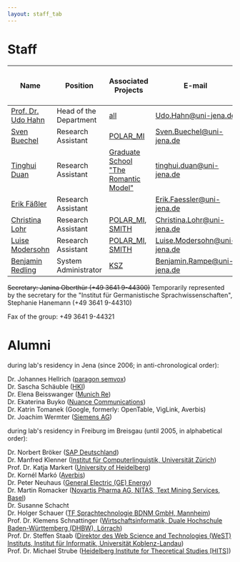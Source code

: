 ```yaml
---
layout: staff_tab
---
```


# Staff

| Name        | Position           | Associated Projects | E-mail | Telephone<br/>(prefix +49 3641 9) |
| ---------------- | ---------------- | ---------------- | ---------------- | ---------------- |
| [Prof. Dr. Udo Hahn](/Staff/Prof_+Dr_+Udo+Hahn.html)	| Head of the Department	| [all](/Projects/all.md)	| [Udo.Hahn@uni-jena.de](mailto:Udo.Hahn@uni-jena.de)	| 44320 |
| [Sven Buechel](https://svenbuechel.github.io)	| Research Assistant	| [POLAR_MI](https://www.medizininformatik-initiative.de/en/POLAR) |	[Sven.Buechel@uni-jena.de](mailto:Sven.Buechel@uni-jena.de) | 44324 |
| [Tinghui Duan](/Staff/Duan/index.html)	| Research Assistant	|  [Graduate School<br/>\"The Romantic Model\"](http://modellromantik.uni-jena.de/) |	[tinghui.duan@uni-jena.de](mailto:tinghui.duan@uni-jena.de) | 44305 |
| [Erik Fäßler](/Staff/Erik+Fäßler.html)	| Research Assistant	| |	[Erik.Faessler@uni-jena.de](mailto:Erik.Faessler@uni-jena.de)	| 44324 |
| [Christina Lohr](/Staff/Christina+Lohr.html)	| Research Assistant	| [POLAR_MI](https://www.medizininformatik-initiative.de/de/POLAR), [SMITH](https://www.smith.care/)	| [Christina.Lohr@uni-jena.de](mailto:Christina.Lohr@uni-jena.de)	| 44303 |
| [Luise Modersohn](/Staff/Modersohn/) | Research Assistant |  [POLAR_MI](https://www.medizininformatik-initiative.de/de/POLAR), [SMITH](https://www.smith.care/)	| [Luise.Modersohn@uni-jena.de](mailto:Luise.Modersohn@uni-jena.de) | 44303 |
| [Benjamin Redling](/Staff/Benjamin+Redling.html)	| System Administrator | [KSZ](https://ksz.uni-jena.de/mitarbeiter) |	[Benjamin.Rampe@uni-jena.de](mailto:Benjamin.Rampe@uni-jena.de)	| 46041 |

~~Secretary: Janina Oberthür (+49 3641 9-44300)~~
Temporarily represented by the secretary for the "Institut f&uuml;r Germanistische Sprachwissenschaften", Stephanie Hanemann (+49 3641 9-44310)

Fax of the group: +49 3641 9-44321

# Alumni

during lab's residency in Jena (since 2006; in anti-chronological order):

Dr. Johannes Hellrich ([paragon semvox](https://www.semvox.de/))<br/>
Dr. Sascha Schäuble ([HKI](https://www.leibniz-hki.de/de/home.html))<br/>
Dr. Elena Beisswanger ([Munich Re](https://www.xing.com/profile/Elena_Beisswanger2/cv))<br/>
Dr. Ekaterina Buyko ([Nuance Communications](http://www.nuance.de/))<br/>
Dr. Katrin Tomanek (Google, formerly: OpenTable, VigLink, Averbis)<br/>
Dr. Joachim Wermter ([Siemens AG](http://www.siemens.com/entry/cc/en/))

during lab's residency in Freiburg im Breisgau (until 2005, in alphabetical order):

Dr. Norbert Bröker ([SAP Deutschland](http://www.sap.com/germany/index.epx))<br/>
Dr. Manfred Klenner ([Institut für Computerlinguistik, Universität Zürich](http://www.cl.uzh.ch/people/team/klenner.html))<br/>
Prof. Dr. Katja Markert ([University of Heidelberg](http://www.cl.uni-heidelberg.de/~markert/))<br/>
Dr. Kornél Markó ([Averbis](http://www.averbis.de/))<br/>
Dr. Peter Neuhaus ([General Electric (GE) Energy](http://www.ge.com/de/home/))<br/>
Dr. Martin Romacker ([Novartis Pharma AG, NITAS, Text Mining Services, Basel](http://www.novartis.ch/))<br/>
Dr. Susanne Schacht <br/>
Dr. Holger Schauer ([TF Sprachtechnologie BDNM GmbH, Mannheim](http://www.bi-media.de/))<br/>
Prof. Dr. Klemens Schnattinger ([Wirtschaftsinformatik, Duale Hochschule Baden-Württemberg (DHBW), Lörrach](http://www.dhbw-loerrach.de/index.php?id=schnattinger))<br/>
Prof. Dr. Steffen Staab ([Direktor des Web Science and Technologies (WeST) Instituts, Institut für Informatik, Universität Koblenz-Landau](http://www.uni-koblenz.de/~staab/))<br/>
Prof. Dr. Michael Strube ([Heidelberg Institute for Theoretical Studies [HITS]](https://www.h-its.org/nlp-mitglieder/michael-strube/))<br/>
